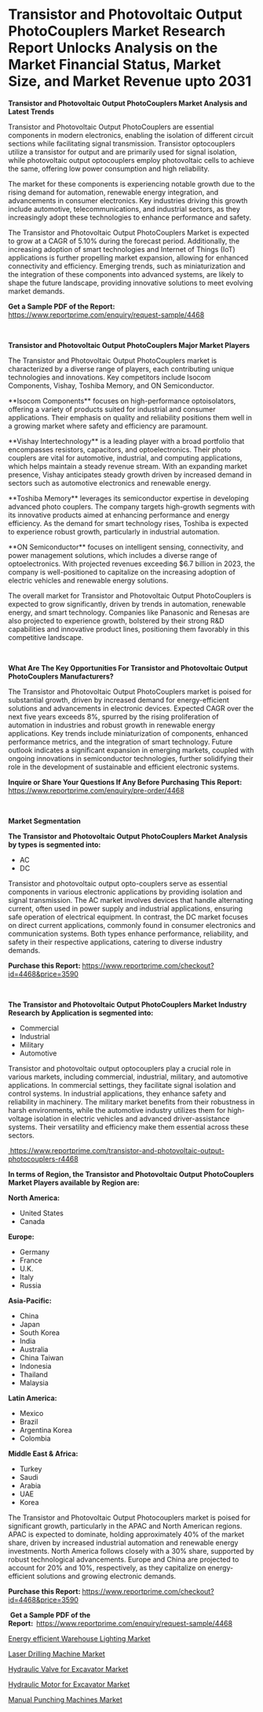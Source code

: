 <p><h1>Transistor and Photovoltaic Output PhotoCouplers Market Research Report Unlocks Analysis on the Market Financial Status, Market Size, and Market Revenue upto 2031</h1></p><p><strong>Transistor and Photovoltaic Output PhotoCouplers Market Analysis and Latest Trends</strong></p>
<p><p>Transistor and Photovoltaic Output PhotoCouplers are essential components in modern electronics, enabling the isolation of different circuit sections while facilitating signal transmission. Transistor optocouplers utilize a transistor for output and are primarily used for signal isolation, while photovoltaic output optocouplers employ photovoltaic cells to achieve the same, offering low power consumption and high reliability. </p><p>The market for these components is experiencing notable growth due to the rising demand for automation, renewable energy integration, and advancements in consumer electronics. Key industries driving this growth include automotive, telecommunications, and industrial sectors, as they increasingly adopt these technologies to enhance performance and safety.</p><p>The Transistor and Photovoltaic Output PhotoCouplers Market is expected to grow at a CAGR of 5.10% during the forecast period. Additionally, the increasing adoption of smart technologies and Internet of Things (IoT) applications is further propelling market expansion, allowing for enhanced connectivity and efficiency. Emerging trends, such as miniaturization and the integration of these components into advanced systems, are likely to shape the future landscape, providing innovative solutions to meet evolving market demands.</p></p>
<p><strong>Get a Sample PDF of the Report:&nbsp;</strong> <a href="https://www.reportprime.com/enquiry/request-sample/4468">https://www.reportprime.com/enquiry/request-sample/4468</a></p>
<p>&nbsp;</p>
<p><strong>Transistor and Photovoltaic Output PhotoCouplers Major Market Players</strong></p>
<p><p>The Transistor and Photovoltaic Output PhotoCouplers market is characterized by a diverse range of players, each contributing unique technologies and innovations. Key competitors include Isocom Components, Vishay, Toshiba Memory, and ON Semiconductor.</p><p>**Isocom Components** focuses on high-performance optoisolators, offering a variety of products suited for industrial and consumer applications. Their emphasis on quality and reliability positions them well in a growing market where safety and efficiency are paramount.</p><p>**Vishay Intertechnology** is a leading player with a broad portfolio that encompasses resistors, capacitors, and optoelectronics. Their photo couplers are vital for automotive, industrial, and computing applications, which helps maintain a steady revenue stream. With an expanding market presence, Vishay anticipates steady growth driven by increased demand in sectors such as automotive electronics and renewable energy.</p><p>**Toshiba Memory** leverages its semiconductor expertise in developing advanced photo couplers. The company targets high-growth segments with its innovative products aimed at enhancing performance and energy efficiency. As the demand for smart technology rises, Toshiba is expected to experience robust growth, particularly in industrial automation.</p><p>**ON Semiconductor** focuses on intelligent sensing, connectivity, and power management solutions, which includes a diverse range of optoelectronics. With projected revenues exceeding $6.7 billion in 2023, the company is well-positioned to capitalize on the increasing adoption of electric vehicles and renewable energy solutions.</p><p>The overall market for Transistor and Photovoltaic Output PhotoCouplers is expected to grow significantly, driven by trends in automation, renewable energy, and smart technology. Companies like Panasonic and Renesas are also projected to experience growth, bolstered by their strong R&D capabilities and innovative product lines, positioning them favorably in this competitive landscape.</p></p>
<p>&nbsp;</p>
<p><strong>What Are The Key Opportunities For Transistor and Photovoltaic Output PhotoCouplers Manufacturers?</strong></p>
<p><p>The Transistor and Photovoltaic Output PhotoCouplers market is poised for substantial growth, driven by increased demand for energy-efficient solutions and advancements in electronic devices. Expected CAGR over the next five years exceeds 8%, spurred by the rising proliferation of automation in industries and robust growth in renewable energy applications. Key trends include miniaturization of components, enhanced performance metrics, and the integration of smart technology. Future outlook indicates a significant expansion in emerging markets, coupled with ongoing innovations in semiconductor technologies, further solidifying their role in the development of sustainable and efficient electronic systems.</p></p>
<p><strong>Inquire or Share Your Questions If Any Before Purchasing This Report:</strong> <a href="https://www.reportprime.com/enquiry/pre-order/4468">https://www.reportprime.com/enquiry/pre-order/4468</a></p>
<p>&nbsp;</p>
<p><strong>Market Segmentation</strong></p>
<p><strong>The Transistor and Photovoltaic Output PhotoCouplers Market Analysis by types is segmented into:</strong></p>
<p><ul><li>AC</li><li>DC</li></ul></p>
<p><p>Transistor and photovoltaic output opto-couplers serve as essential components in various electronic applications by providing isolation and signal transmission. The AC market involves devices that handle alternating current, often used in power supply and industrial applications, ensuring safe operation of electrical equipment. In contrast, the DC market focuses on direct current applications, commonly found in consumer electronics and communication systems. Both types enhance performance, reliability, and safety in their respective applications, catering to diverse industry demands.</p></p>
<p><strong>Purchase this Report:&nbsp;</strong><a href="https://www.reportprime.com/checkout?id=4468&price=3590">https://www.reportprime.com/checkout?id=4468&price=3590</a></p>
<p>&nbsp;</p>
<p><strong>The Transistor and Photovoltaic Output PhotoCouplers Market Industry Research by Application is segmented into:</strong></p>
<p><ul><li>Commercial</li><li>Industrial</li><li>Military</li><li>Automotive</li></ul></p>
<p><p>Transistor and photovoltaic output optocouplers play a crucial role in various markets, including commercial, industrial, military, and automotive applications. In commercial settings, they facilitate signal isolation and control systems. In industrial applications, they enhance safety and reliability in machinery. The military market benefits from their robustness in harsh environments, while the automotive industry utilizes them for high-voltage isolation in electric vehicles and advanced driver-assistance systems. Their versatility and efficiency make them essential across these sectors.</p></p>
<p><a href="https://www.reportprime.com/transistor-and-photovoltaic-output-photocouplers-r4468">&nbsp;https://www.reportprime.com/transistor-and-photovoltaic-output-photocouplers-r4468</a></p>
<p><strong>In terms of Region, the Transistor and Photovoltaic Output PhotoCouplers Market Players available by Region are:</strong></p>
<p>
    <p> <strong> North America: </strong>
        <ul>
            <li>United States</li>
            <li>Canada</li>
        </ul>
        </p> 
    <p> <strong> Europe: </strong>
        <ul>
            <li>Germany</li>
            <li>France</li>
            <li>U.K.</li>
            <li>Italy</li>
            <li>Russia</li>
        </ul>
        </p> 
    <p> <strong> Asia-Pacific: </strong>
        <ul>
            <li>China</li>
            <li>Japan</li>
            <li>South Korea</li>
            <li>India</li>
            <li>Australia</li>
            <li>China Taiwan</li>
            <li>Indonesia</li>
            <li>Thailand</li>
            <li>Malaysia</li>
        </ul>
        </p> 
    <p> <strong> Latin America: </strong>
        <ul>
            <li>Mexico</li>
            <li>Brazil</li>
            <li>Argentina Korea</li>
            <li>Colombia</li>
        </ul>
        </p> 
    <p> <strong> Middle East & Africa: </strong>
        <ul>
            <li>Turkey</li>
            <li>Saudi</li>
            <li>Arabia</li>
            <li>UAE</li>
            <li>Korea</li>
        </ul>
    </p>
    </p>
<p><p>The Transistor and Photovoltaic Output Photocouplers market is poised for significant growth, particularly in the APAC and North American regions. APAC is expected to dominate, holding approximately 40% of the market share, driven by increased industrial automation and renewable energy investments. North America follows closely with a 30% share, supported by robust technological advancements. Europe and China are projected to account for 20% and 10%, respectively, as they capitalize on energy-efficient solutions and growing electronic demands.</p></p>
<p><strong>Purchase this Report: </strong><a href="https://www.reportprime.com/checkout?id=4468&price=3590">https://www.reportprime.com/checkout?id=4468&price=3590</a></p>
<p>&nbsp;<strong>Get a Sample PDF of the Report:&nbsp;&nbsp;</strong><a href="https://www.reportprime.com/enquiry/request-sample/4468">https://www.reportprime.com/enquiry/request-sample/4468</a></p>
<p><strong></strong></p>
<p><p><a href="https://github.com/MaryNelson695/Market-Research-Report-List-1/blob/main/energy-efficient-warehouse-lighting-market.md">Energy efficient Warehouse Lighting Market</a></p><p><a href="https://www.linkedin.com/pulse/laser-drilling-machine-market-evolution-global-trends-7jsxc?trackingId=FTQ%2FKSo4TjGZAOY%2FenSi6w%3D%3D">Laser Drilling Machine Market</a></p><p><a href="https://issuu.com/reportprime-2/docs/hydraulic-valve-for-excavator-marke_ef3b151bf735ad">Hydraulic Valve for Excavator Market</a></p><p><a href="https://issuu.com/reportprime-2/docs/hydraulic-motor-for-excavator-marke_44d672f9b9ac0c">Hydraulic Motor for Excavator Market</a></p><p><a href="https://www.linkedin.com/pulse/global-manual-punching-machines-industry-types-applications-hluvc?trackingId=rZDSx8j6SuGP4kE5N5L5TA%3D%3D">Manual Punching Machines Market</a></p></p>